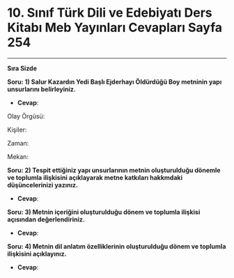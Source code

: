# 10. Sınıf Türk Dili ve Edebiyatı Ders Kitabı Meb Yayınları Cevapları Sayfa 254

---

**Sıra Sizde**

**Soru: 1) Salur Kazardın Yedi Başlı Ejderhayı Öldürdüğü Boy metninin yapı unsurlarını belirleyiniz.**

-   **Cevap**:

Olay Örgüsü:

 Kişiler:

 Zaman:

 Mekan:

**Soru: 2) Tespit ettiğiniz yapı unsurlarının metnin oluşturulduğu dönemle ve toplumla ilişkisini açıklayarak metne katkıları hakkmdaki düşüncelerinizi yazınız.**

-   **Cevap**:

**Soru: 3) Metnin içeriğini oluşturulduğu dönem ve toplumla ilişkisi açısından değerlendiriniz.**

-   **Cevap**:

**Soru: 4) Metnin dil anlatım özelliklerinin oluşturulduğu dönem ve toplumla ilişkisini açıklayınız.**

-   **Cevap**:
